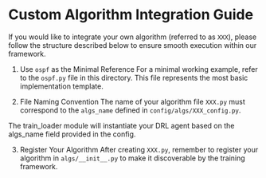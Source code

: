 # Custom Algorithm Integration Guide

If you would like to integrate your own algorithm (referred to as `XXX`), please follow the structure described below to ensure smooth execution within our framework.

1. Use `ospf` as the Minimal Reference
For a minimal working example, refer to the `ospf.py` file in this directory. This file represents the most basic implementation template.

2. File Naming Convention
The name of your algorithm file `XXX.py` must correspond to the `algs_name` defined in `config/algs/XXX_config.py`.

The train_loader module will instantiate your DRL agent based on the algs_name field provided in the config.

3. Register Your Algorithm
After creating `XXX.py`, remember to register your algorithm in `algs/__init__.py` to make it discoverable by the training framework.